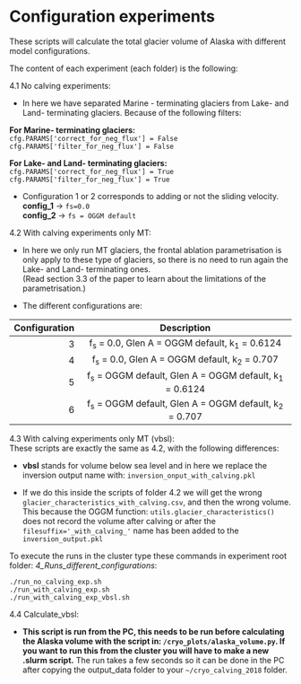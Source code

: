 # Configuration experiments 

These scripts will calculate the total glacier volume of Alaska with different model
configurations.

The content of each experiment (each folder) is the following:

4.1 No calving experiments: 
*  In here we have separated Marine - terminating glaciers from Lake- and Land-
terminating glaciers. Because of the following filters:  

**For Marine- terminating glaciers:**    
    `cfg.PARAMS['correct_for_neg_flux'] = False`   
`cfg.PARAMS['filter_for_neg_flux'] = False`   

**For Lake- and Land- terminating glaciers:**   
    `cfg.PARAMS['correct_for_neg_flux'] = True`  
`cfg.PARAMS['filter_for_neg_flux'] = True`   

* Configuration 1 or 2 corresponds to adding or not the sliding velocity.   
**config_1** -> `fs=0.0`   
**config_2** -> `fs = OGGM default` 

4.2 With calving experiments only MT:   
* In here we only run MT glaciers, the frontal ablation parametrisation is only 
apply to these type of glaciers, so there is no need to run again the Lake- and
Land- terminating ones.    
(Read section 3.3 of the paper to learn about the limitations of the 
parametrisation.)

* The different configurations are:    

| Configuration  | Description                                               |
| -------------: | :--------------------------------------------------------:|
| 3              | f<sub>s</sub> = 0.0, Glen A = OGGM default, k<sub>1</sub> = 0.6124            |
| 4              | f<sub>s</sub> = 0.0, Glen A = OGGM default, k<sub>2</sub> = 0.707             |
| 5              | f<sub>s</sub> = OGGM default, Glen A = OGGM default, k<sub>1</sub> = 0.6124   |
| 6              | f<sub>s</sub> = OGGM default, Glen A = OGGM default, k<sub>2</sub> = 0.707    |

4.3 With calving experiments only MT (vbsl):   
These scripts are exactly the same as 4.2, with the following differences: 

* **vbsl** stands for volume below sea level and in here we replace the 
inversion output name with: `inversion_onput_with_calving.pkl`   

* If we do this inside the scripts of folder 4.2 we will get the wrong 
`glacier_characteristics_with_calving.csv`, and then the wrong volume. This 
 because the OGGM function: `utils.glacier_characteristics()` does not record 
  the volume after calving or after the `filesuffix='_with_calving_'` name has been 
  added to the `inversion_output.pkl` 


To execute the runs in the cluster type these commands in experiment root 
folder: *4_Runs_different_configurations*:  

`./run_no_calving_exp.sh`   
`./run_with_calving_exp.sh`   
`./run_with_calving_exp_vbsl.sh`   

4.4 Calculate_vbsl:   

* **This script is run from the PC, this needs to be run before calculating the 
Alaska volume with the script in: `/cryo_plots/alaska_volume.py`. If you want to 
run this from the cluster you will have to make a new .slurm script.** The run
takes a few seconds so it can be done in the PC after copying the output_data folder
to your `~/cryo_calving_2018` folder.  
 